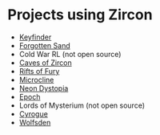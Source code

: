 # Projects using Zircon

- [Keyfinder](https://github.com/LJNIC/Keyfinder)
- [Forgotten Sand](https://github.com/stewsters/sand)
- Cold War RL (not open source)
- [Caves of Zircon](https://github.com/Hexworks/caves-of-zircon)
- [Rifts of Fury](https://github.com/Hexworks/rifts-of-fury)
- [Microcline](https://github.com/Hexworks/microcline)
- [Neon Dystopia](https://github.com/strangeoptics/NeonDystopia)
- [Epoch](https://github.com/EnderL2000/Epoch)
- Lords of Mysterium (not open source)
- [Cyrogue](https://github.com/dhagerty9009/cyrogue/)
- [Wolfsden](https://github.com/Rakaneth/wolfsden-zircon)

